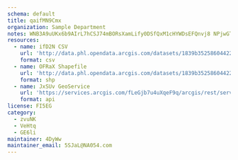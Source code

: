```yaml
---
schema: default
title: qaifMN9Cmx 
organization: Sample Department 
notes: WNB3A9uUKx6b9AIrL7hCSJ74mBORsXamLify0DSfQxM1cHYWDsEFQnvj8 NPjwGTnZH5ev2OYt0l2JKoy15q3adpUChdeElFtkwc 
resources:
  - name: ifD2N CSV
    url: 'http://data.phl.opendata.arcgis.com/datasets/1839b35258604422b0b520cbb668df0d_0.csv'
    format: csv
  - name: OFRaX Shapefile
    url: 'http://data.phl.opendata.arcgis.com/datasets/1839b35258604422b0b520cbb668df0d_0.zip'
    format: shp
  - name: JxSUv GeoService
    url: 'https://services.arcgis.com/fLeGjb7u4uXqeF9q/arcgis/rest/services/Air_Monitoring_Stations/FeatureServer/0/query'
    format: api
license: FI5EG 
category:
  - zvuNK 
  - VeHtq 
  - GE6li 
maintainer: 4DyWw  
maintainer_email: 5SJaL@NA054.com
---
```

